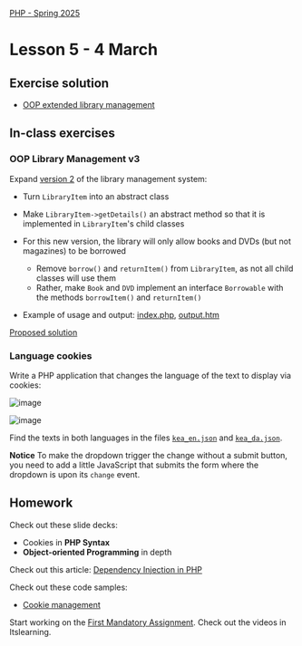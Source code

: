 [PHP - Spring 2025](https://github.com/arturomorarioja-kea/WD_PHP_F25/blob/main/README.md)

# Lesson 5 - 4 March

## Exercise solution
- [OOP extended library management](https://github.com/arturomorarioja/php_oop_library_v2)

## In-class exercises

### OOP Library Management v3

Expand [version 2](https://github.com/arturomorarioja/php_oop_library_v2) of the library management system:
- Turn `LibraryItem` into an abstract class
- Make `LibraryItem->getDetails()` an abstract method so that it is implemented in `LibraryItem`'s child classes
- For this new version, the library will only allow books and DVDs (but not magazines) to be borrowed
  - Remove `borrow()` and `returnItem()` from `LibraryItem`, as not all child classes will use them
  - Rather, make `Book` and `DVD` implement an interface `Borrowable` with the methods `borrowItem()` and `returnItem()`

- Example of usage and output: [index.php](https://github.com/arturomorarioja-kea/WD_PHP_F25/blob/main/Lesson05/index.php), [output.htm](https://github.com/arturomorarioja-kea/WD_PHP_F25/blob/main/Lesson05/output.htm)

[Proposed solution](https://github.com/arturomorarioja/php_oop_library_v3)

### Language cookies
Write a PHP application that changes the language of the text to display via cookies:

![image](https://github.com/user-attachments/assets/8b5ebf44-06fc-49db-b9cb-f4490adef826)

![image](https://github.com/user-attachments/assets/3c4e79a1-d080-41b6-8876-9664bbb032e2)

Find the texts in both languages in the files [`kea_en.json`](https://github.com/arturomorarioja-kea/WD_PHP_F25/blob/main/Lesson02/kea_en.json) and [`kea_da.json`](https://github.com/arturomorarioja-kea/WD_PHP_F25/blob/main/Lesson02/kea_da.json).

**Notice**
To make the dropdown trigger the change without a submit button, you need to add a little JavaScript that submits the form where the dropdown is upon its `change` event.

## Homework
Check out these slide decks:
- Cookies in **PHP Syntax**
- **Object-oriented Programming** in depth

Check out this article: [Dependency Injection in PHP](https://medium.com/software-engineering-and-architecture/dependency-injection-in-php-804b19a129ac)

Check out these code samples:
- [Cookie management](https://github.com/arturomorarioja/php_cookies)

Start working on the [First Mandatory Assignment](https://kea-fronter.itslearning.com/LearningToolElement/ViewLearningToolElement.aspx?LearningToolElementId=1366218). Check out the videos in Itslearning.
